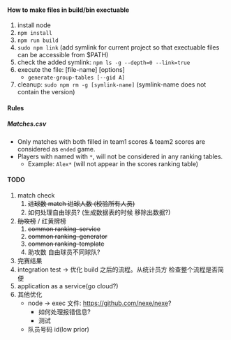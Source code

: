 #### How to make files in build/bin exectuable

1. install node
2. `npm install`
3. `npm run build`
4. `sudo npm link` (add symlink for current project so that exectuable files can be accessible from $PATH)
5. check the added symlink: `npm ls -g --depth=0 --link=true`
6. execute the file: [file-name] [options]
   - `generate-group-tables [--gid A]`
7. cleanup: `sudo npm rm -g [symlink-name]` (symlink-name does not contain the version)

#### Rules

##### Matches.csv

- Only matches with both filled in team1 scores & team2 scores are considered as `ended` game.
- Players with named with `*`, will not be considered in any ranking tables.
  - Example: `Alex*` (will not appear in the scores ranking table)

#### TODO

1. match check
   1. ~~进球数 match 进球人数 (校验所有人员)~~
   1. 如何处理自由球员? (生成数据表的时候 移除出数据?)
2. ~~助攻榜~~ / 红黄牌榜
   1. ~~common ranking-service~~
   2. ~~common ranking-generator~~
   3. ~~common ranking-template~~
   4. 助攻数 自由球员不同球队?
3. 完赛结果
4. integration test -> 优化 build 之后的流程。从统计员方 检查整个流程是否简便
5. application as a service(go cloud?)
6. 其他优化
   - node -> exec 文件: https://github.com/nexe/nexe?
     - 如何处理报错信息?
     - 测试
   - 队员号码 id(low prior)
